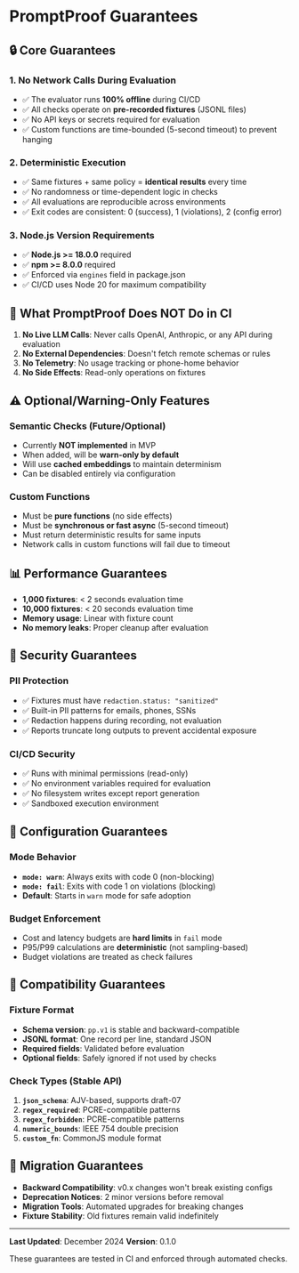 # PromptProof Guarantees

## 🔒 Core Guarantees

### 1. **No Network Calls During Evaluation**
- ✅ The evaluator runs **100% offline** during CI/CD
- ✅ All checks operate on **pre-recorded fixtures** (JSONL files)
- ✅ No API keys or secrets required for evaluation
- ✅ Custom functions are time-bounded (5-second timeout) to prevent hanging

### 2. **Deterministic Execution**
- ✅ Same fixtures + same policy = **identical results** every time
- ✅ No randomness or time-dependent logic in checks
- ✅ All evaluations are reproducible across environments
- ✅ Exit codes are consistent: 0 (success), 1 (violations), 2 (config error)

### 3. **Node.js Version Requirements**
- ✅ **Node.js >= 18.0.0** required
- ✅ **npm >= 8.0.0** required
- ✅ Enforced via `engines` field in package.json
- ✅ CI/CD uses Node 20 for maximum compatibility

## 🚫 What PromptProof Does NOT Do in CI

1. **No Live LLM Calls**: Never calls OpenAI, Anthropic, or any API during evaluation
2. **No External Dependencies**: Doesn't fetch remote schemas or rules
3. **No Telemetry**: No usage tracking or phone-home behavior
4. **No Side Effects**: Read-only operations on fixtures

## ⚠️ Optional/Warning-Only Features

### Semantic Checks (Future/Optional)
- Currently **NOT implemented** in MVP
- When added, will be **warn-only by default**
- Will use **cached embeddings** to maintain determinism
- Can be disabled entirely via configuration

### Custom Functions
- Must be **pure functions** (no side effects)
- Must be **synchronous or fast async** (5-second timeout)
- Must return deterministic results for same inputs
- Network calls in custom functions will fail due to timeout

## 📊 Performance Guarantees

- **1,000 fixtures**: < 2 seconds evaluation time
- **10,000 fixtures**: < 20 seconds evaluation time
- **Memory usage**: Linear with fixture count
- **No memory leaks**: Proper cleanup after evaluation

## 🔐 Security Guarantees

### PII Protection
- ✅ Fixtures must have `redaction.status: "sanitized"`
- ✅ Built-in PII patterns for emails, phones, SSNs
- ✅ Redaction happens during recording, not evaluation
- ✅ Reports truncate long outputs to prevent accidental exposure

### CI/CD Security
- ✅ Runs with minimal permissions (read-only)
- ✅ No environment variables required for evaluation
- ✅ No filesystem writes except report generation
- ✅ Sandboxed execution environment

## 📝 Configuration Guarantees

### Mode Behavior
- **`mode: warn`**: Always exits with code 0 (non-blocking)
- **`mode: fail`**: Exits with code 1 on violations (blocking)
- **Default**: Starts in `warn` mode for safe adoption

### Budget Enforcement
- Cost and latency budgets are **hard limits** in `fail` mode
- P95/P99 calculations are **deterministic** (not sampling-based)
- Budget violations are treated as check failures

## 🎯 Compatibility Guarantees

### Fixture Format
- **Schema version**: `pp.v1` is stable and backward-compatible
- **JSONL format**: One record per line, standard JSON
- **Required fields**: Validated before evaluation
- **Optional fields**: Safely ignored if not used by checks

### Check Types (Stable API)
1. **`json_schema`**: AJV-based, supports draft-07
2. **`regex_required`**: PCRE-compatible patterns
3. **`regex_forbidden`**: PCRE-compatible patterns
4. **`numeric_bounds`**: IEEE 754 double precision
5. **`custom_fn`**: CommonJS module format

## 🚀 Migration Guarantees

- **Backward Compatibility**: v0.x changes won't break existing configs
- **Deprecation Notices**: 2 minor versions before removal
- **Migration Tools**: Automated upgrades for breaking changes
- **Fixture Stability**: Old fixtures remain valid indefinitely

---

**Last Updated**: December 2024
**Version**: 0.1.0

These guarantees are tested in CI and enforced through automated checks.
